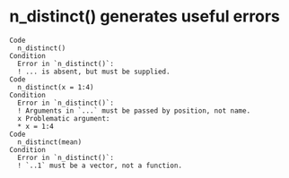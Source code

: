 # n_distinct() generates useful errors

    Code
      n_distinct()
    Condition
      Error in `n_distinct()`:
      ! ... is absent, but must be supplied.
    Code
      n_distinct(x = 1:4)
    Condition
      Error in `n_distinct()`:
      ! Arguments in `...` must be passed by position, not name.
      x Problematic argument:
      * x = 1:4
    Code
      n_distinct(mean)
    Condition
      Error in `n_distinct()`:
      ! `..1` must be a vector, not a function.

